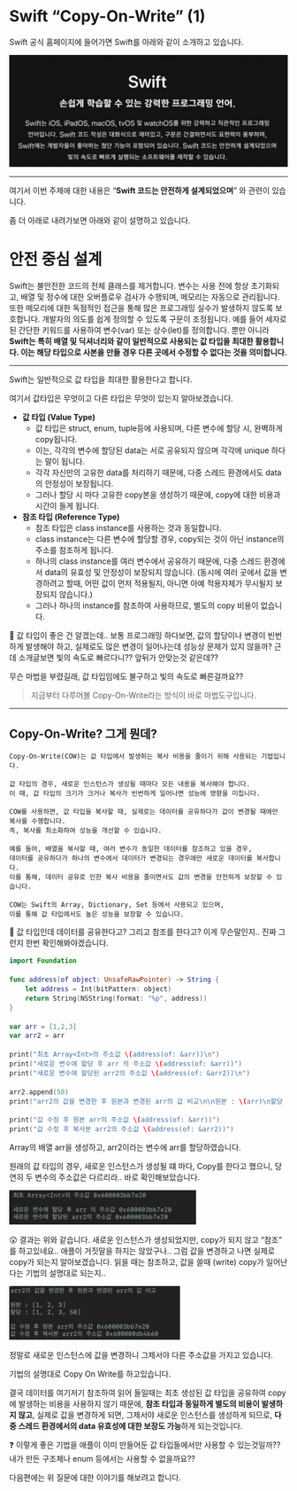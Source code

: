 # Swift “Copy-On-Write” (1)

Swift 공식 홈페이지에 들어가면 Swift를 아래와 같이 소개하고 있습니다.

![Swift Introduce](/assets/img/blog/cowImages/swiftIntroduction.png)

---

여기서 이번 주제에 대한 내용은 “**Swift 코드는 안전하게 설계되었으며**” 와 관련이 있습니다.

좀 더 아래로 내려가보면 아래와 같이 설명하고 있습니다.

# **안전 중심 설계**

Swift는 불안전한 코드의 전체 클래스를 제거합니다. 변수는 사용 전에 항상 초기화되고, 배열 및 정수에 대한 오버플로우 검사가 수행되며, 메모리는 자동으로 관리됩니다. 또한 메모리에 대한 독점적인 접근을 통해 많은 프로그래밍 실수가 발생하지 않도록 보호합니다. 개발자의 의도를 쉽게 정의할 수 있도록 구문이 조정됩니다. 예를 들어 세자로 된 간단한 키워드를 사용하여 변수(var) 또는 상수(let)를 정의합니다. 뿐만 아니라 **Swift는 특히 배열 및 딕셔너리와 같이 일반적으로 사용되는 값 타입을 최대한 활용합니다. 이는 해당 타입으로 사본을 만들 경우 다른 곳에서 수정할 수 없다는 것을 의미합니다.**

---

Swift는 일반적으로 값 타입을 최대한 활용한다고 합니다.

여기서 값타입은 무엇이고 다른 타입은 무엇이 있는지 알아보겠습니다.

- **값 타입 (Value Type)**
    - 값 타입은 struct, enum, tuple등에 사용되며, 다른 변수에 할당 시, 완벽하게 copy됩니다.
    - 이는, 각각의 변수에 할당된 data는 서로 공유되지 않으며 각각에 unique 하다는 말이 됩니다.
    - 각각 자신만의 고유한 data를 처리하기 때문에, 다중 스레드 환경에서도 data의 안정성이 보장됩니다.
    - 그러나 할당 시 마다 고유한 copy본을 생성하기 때문에, copy에 대한 비용과 시간이 들게 됩니다.
- **참조 타입 (Reference Type)**
    - 참조 타입은 class instance를 사용하는 것과 동일합니다.
    - class instance는 다른 변수에 할당할 경우, copy되는 것이 아닌 instance의 주소를 참조하게 됩니다.
    - 하나의 class instance를 여러 변수에서 공유하기 때문에, 다중 스레드 환경에서 data의 유효성 및 안정성이 보장되지 않습니다. (동시에 여러 곳에서 값을 변경하려고 할때, 어떤 값이 먼저 적용될지, 아니면 아예 적용자체가 무시될지 보장되지 않습니다.)
    - 그러나 하나의 instance를 참조하여 사용하므로, 별도의 copy 비용이 없습니다.

<aside>
🤔 값 타입이 좋은 건 알겠는데.. 보통 프로그래밍 하다보면, 값의 할당이나 변경이 빈번하게 발생해야 하고, 실제로도 많은 변경이 일어나는데 성능상 문제가 있지 않을까? 근데 소개글보면 빛의 속도로 빠르다니?? 앞뒤가 안맞는것 같은데??

</aside>

무슨 마법을 부렸길래, 값 타입임에도 불구하고 빛의 속도로 빠른걸까요??

> 지금부터 다루어볼 Copy-On-Write라는 방식이 바로 마법도구입니다.
> 

---

## Copy-On-Write? 그게 뭔데?

```
Copy-On-Write(COW)는 값 타입에서 발생하는 복사 비용을 줄이기 위해 사용되는 기법입니다.

값 타입의 경우, 새로운 인스턴스가 생성될 때마다 모든 내용을 복사해야 합니다. 
이 때, 값 타입의 크기가 크거나 복사가 빈번하게 일어나면 성능에 영향을 미칩니다.

COW를 사용하면, 값 타입을 복사할 때, 실제로는 데이터를 공유하다가 값이 변경될 때에만 복사를 수행합니다. 
즉, 복사를 최소화하여 성능을 개선할 수 있습니다.

예를 들어, 배열을 복사할 때, 여러 변수가 동일한 데이터를 참조하고 있을 경우, 
데이터를 공유하다가 하나의 변수에서 데이터가 변경되는 경우에만 새로운 데이터를 복사합니다. 
이를 통해, 데이터 공유로 인한 복사 비용을 줄이면서도 값의 변경을 안전하게 보장할 수 있습니다.

COW는 Swift의 Array, Dictionary, Set 등에서 사용되고 있으며, 
이를 통해 값 타입에서도 높은 성능을 보장할 수 있습니다.
```

<aside>
🤔 값 타입인데 데이터를 공유한다고? 그리고 참조를 한다고? 이게 무슨말인지..
진짜 그런지 한번 확인해봐야겠습니다.

</aside>

```swift
import Foundation

func address(of object: UnsafeRawPointer) -> String {
    let address = Int(bitPattern: object)
    return String(NSString(format: "%p", address))
}

var arr = [1,2,3]
var arr2 = arr

print("최초 Array<Int>의 주소값 \(address(of: &arr))\n")
print("새로운 변수에 할당 후 arr 의 주소값 \(address(of: &arr))")
print("새로운 변수에 할당된 arr2의 주소값 \(address(of: &arr2))\n")

arr2.append(50)
print("arr2의 값을 변경한 후 원본과 변경된 arr의 값 비교\n\n원본 : \(arr)\n할당 : \(arr2)\n")

print("값 수정 후 원본 arr의 주소값 \(address(of: &arr))")
print("값 수정 후 복사본 arr2의 주소값 \(address(of: &arr2))")
```

Array<Int>의 배열 arr을 생성하고, arr2이라는 변수에 arr를 할당하였습니다.

원래의 값 타입의 경우, 새로운 인스턴스가 생성될 떄 마다, Copy를 한다고 했으니, 당연히 두 변수의 주소값은 다르리라.. 바로 확인해보았습니다.

![result1](/assets/img/blog/cowImages/sameAddress.png)

<aside>
😲 결과는 위와 같습니다. 새로운 인스턴스가 생성되었지만, copy가 되지 않고 “참조” 를 하고있네요.. 애플이 거짓말을 하지는 않았구나.. 그럼 값을 변경하고 나면 실제로 copy가 되는지 알아보겠습니다.
읽을 때는 참조하고, 값을 쓸때 (write) copy가 일어난다는 기법의 설명대로 되는지..

</aside>

![result2](/assets/img/blog/cowImages/differenceAddress.png)

정말로 새로운 인스턴스에 값을 변경하니 그제서야 다른 주소값을 가지고 있습니다.

기법의 설명대로 Copy On Write를 하고있습니다.

결국 데이터를 여기저기 참조하여 읽어 들일때는 최초 생성된 값 타입을 공유하여 copy에 발생하는 비용을 사용하지 않기 때문에, **참조 타입과 동일하게 별도의 비용이 발생하지 않고**, 실제로 값을 변경하게 되면, 그제서야 새로운 인스턴스를 생성하게 되므로, **다중 스레드 환경에서의 data 유효성에 대한 보장도 가능**하게 되는것입니다.

<aside>
❓ 이렇게 좋은 기법을 애플이 이미 만들어둔 값 타입들에서만 사용할 수 있는것일까?? 내가 만든 구조체나 enum 등에서는 사용할 수 없을까요??

</aside>

다음편에는 위 질문에 대한 이야기를 해보려고 합니다. 

<script src="https://utteranc.es/client.js"
        repo="aske0115/blog-comments"
        issue-term="pathname"
        label="utterences"
        theme="github-light"
        crossorigin="anonymous"
        async>
</script>
